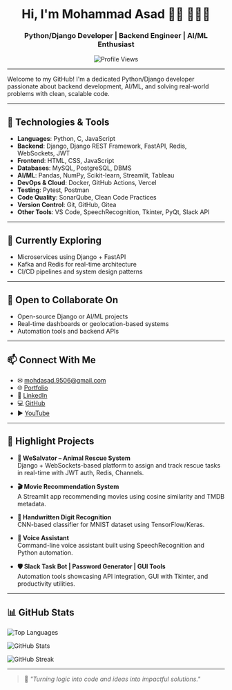 <p align="center">
  <h1 align="center">Hi, I'm Mohammad Asad 👋🏻 👨🏻‍💻</h1>
  <h3 align="center">Python/Django Developer | Backend Engineer | AI/ML Enthusiast</h3>

  <!--<p align="center">
    <img src="./header.png" alt="Mohammad Asad - Python Developer, Backend Engineer & AI/ML Enthusiast" />
  </p>-->

  <p align="center">
    <img src="https://komarev.com/ghpvc/?username=mohdasad05&style=flat-square&color=blue" alt="Profile Views" />
  </p>
</p>

---

Welcome to my GitHub! I'm a dedicated Python/Django developer passionate about backend development, AI/ML, and solving real-world problems with clean, scalable code.

---

## 🔧 Technologies & Tools

- **Languages**: Python, C, JavaScript  
- **Backend**: Django, Django REST Framework, FastAPI, Redis, WebSockets, JWT  
- **Frontend**: HTML, CSS, JavaScript  
- **Databases**: MySQL, PostgreSQL, DBMS  
- **AI/ML**: Pandas, NumPy, Scikit-learn, Streamlit, Tableau  
- **DevOps & Cloud**: Docker, GitHub Actions, Vercel  
- **Testing**: Pytest, Postman  
- **Code Quality**: SonarQube, Clean Code Practices  
- **Version Control**: Git, GitHub, Gitea  
- **Other Tools**: VS Code, SpeechRecognition, Tkinter, PyQt, Slack API

---

## 🌱 Currently Exploring

- Microservices using Django + FastAPI  
- Kafka and Redis for real-time architecture  
- CI/CD pipelines and system design patterns

---

## 🤝 Open to Collaborate On

- Open-source Django or AI/ML projects  
- Real-time dashboards or geolocation-based systems  
- Automation tools and backend APIs

---

## 📫 Connect With Me

- ✉ [mohdasad.9506@gmail.com](mailto:mohdasad.9506@gmail.com)  
- 🌐 [Portfolio](https://asadfolio.vercel.app)  
- 💼 [LinkedIn](https://www.linkedin.com/in/mohammad-asad-631647277)  
- 💻 [GitHub](https://github.com/mohdasad05)  
- ▶️ [YouTube](https://www.youtube.com/@mohdasad_05)

---

## 🚀 Highlight Projects

- **🦺 WeSalvator – Animal Rescue System**  
  Django + WebSockets-based platform to assign and track rescue tasks in real-time with JWT auth, Redis, Channels.

- **🎬 Movie Recommendation System**  
  A Streamlit app recommending movies using cosine similarity and TMDB metadata.

- **🔢 Handwritten Digit Recognition**  
  CNN-based classifier for MNIST dataset using TensorFlow/Keras.

- **🧠 Voice Assistant**  
  Command-line voice assistant built using SpeechRecognition and Python automation.

- **🛡️ Slack Task Bot | Password Generator | GUI Tools**  
  Automation tools showcasing API integration, GUI with Tkinter, and productivity utilities.

---

## 📊 GitHub Stats

<p>
  <img src="https://github-readme-stats.vercel.app/api/top-langs/?username=mohdasad05&layout=compact&theme=radical" alt="Top Languages" />
</p>
<p>
  <img src="https://github-readme-stats.vercel.app/api?username=mohdasad05&show_icons=true&theme=radical" alt="GitHub Stats" />
</p>
<p>
  <img src="https://github-readme-streak-stats.herokuapp.com/?user=mohdasad05&theme=radical" alt="GitHub Streak" />
</p>

---

> 🧩 *"Turning logic into code and ideas into impactful solutions."*

